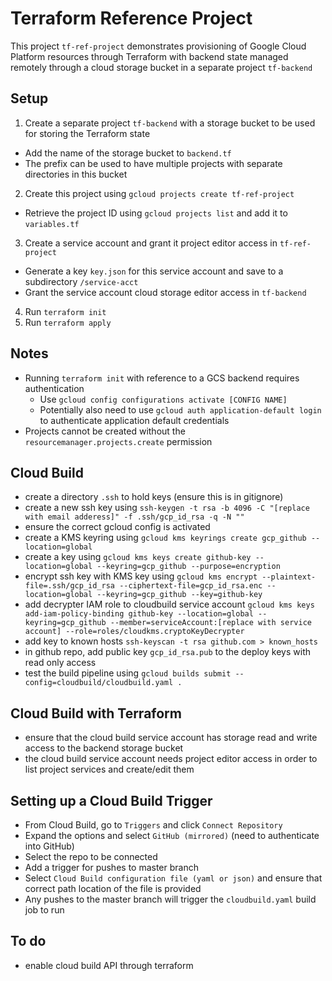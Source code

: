 # Terraform Reference Project

This project `tf-ref-project` demonstrates provisioning of Google Cloud Platform resources through Terraform with backend state managed remotely through a cloud storage bucket in a separate project `tf-backend`

## Setup

1. Create a separate project `tf-backend` with a storage bucket to be used for storing the Terraform state
  - Add the name of the storage bucket to `backend.tf`
  - The prefix can be used to have multiple projects with separate directories in this bucket 
2. Create this project using `gcloud projects create tf-ref-project`
  - Retrieve the project ID using `gcloud projects list` and add it to `variables.tf`
3. Create a service account and grant it project editor access in `tf-ref-project`
  - Generate a key `key.json` for this service account and save to a subdirectory `/service-acct`
  - Grant the service account cloud storage editor access in `tf-backend`
4. Run `terraform init`
5. Run `terraform apply`

## Notes

- Running `terraform init` with reference to a GCS backend requires authentication
  - Use `gcloud config configurations activate [CONFIG NAME]`
  - Potentially also need to use `gcloud auth application-default login` to authenticate application default credentials
- Projects cannot be created without the `resourcemanager.projects.create` permission

## Cloud Build
- create a directory `.ssh` to hold keys (ensure this is in gitignore)
- create a new ssh key using `ssh-keygen -t rsa -b 4096 -C "[replace with email adderess]" -f .ssh/gcp_id_rsa -q -N ""`
- ensure the correct gcloud config is activated
- create a KMS keyring using `gcloud kms keyrings create gcp_github --location=global`
- create a key using `gcloud kms keys create github-key --location=global --keyring=gcp_github --purpose=encryption`
- encrypt ssh key with KMS key using `gcloud kms encrypt --plaintext-file=.ssh/gcp_id_rsa --ciphertext-file=gcp_id_rsa.enc --location=global --keyring=gcp_github --key=github-key`
- add decrypter IAM role to cloudbuild service account `gcloud kms keys add-iam-policy-binding github-key --location=global --keyring=gcp_github --member=serviceAccount:[replace with service account] --role=roles/cloudkms.cryptoKeyDecrypter`
- add key to known hosts `ssh-keyscan -t rsa github.com > known_hosts`
- in github repo, add public key `gcp_id_rsa.pub` to the deploy keys with read only access
- test the build pipeline using `gcloud builds submit --config=cloudbuild/cloudbuild.yaml .`

## Cloud Build with Terraform
- ensure that the cloud build service account has storage read and write access to the backend storage bucket
- the cloud build service account needs project editor access in order to list project services and create/edit them

## Setting up a Cloud Build Trigger
- From Cloud Build, go to `Triggers` and click `Connect Repository`
- Expand the options and select `GitHub (mirrored)` (need to authenticate into GitHub)
- Select the repo to be connected
- Add a trigger for pushes to master branch
- Select `Cloud Build configuration file (yaml or json)` and ensure that correct path location of the file is provided
- Any pushes to the master branch will trigger the `cloudbuild.yaml` build job to run


## To do
- enable cloud build API through terraform
